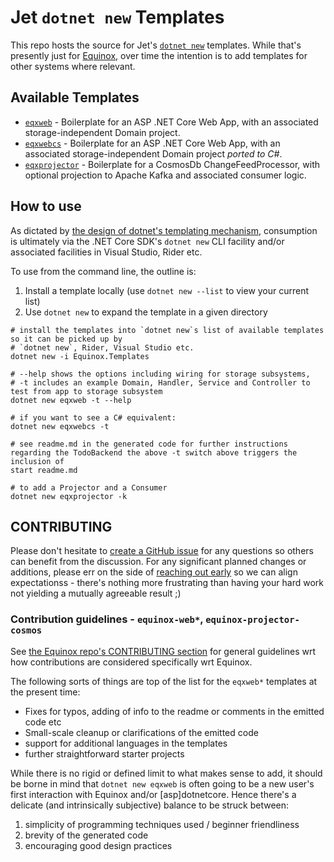 # Jet `dotnet new` Templates

This repo hosts the source for Jet's [`dotnet new`](https://docs.microsoft.com/en-us/dotnet/core/tools/dotnet-new) templates. While that's presently just for [Equinox](https://github.com/jet/equinox), over time the intention is to add templates for other systems where relevant.

## Available Templates

- [`eqxweb`](equinox-web/README.md) - Boilerplate for an ASP .NET Core Web App, with an associated storage-independent Domain project.
- [`eqxwebcs`](equinox-web-csharp/README.md) - Boilerplate for an ASP .NET Core Web App, with an associated storage-independent Domain project _ported to C#_.
- [`eqxprojector`](equinox-projector-cosmos/README.md) - Boilerplate for a CosmosDb ChangeFeedProcessor, with optional projection to Apache Kafka and associated consumer logic.

## How to use

As dictated by [the design of dotnet's templating mechanism](https://github.com/dotnet/templating/), consumption is ultimately via the .NET Core SDK's `dotnet new` CLI facility and/or associated facilities in Visual Studio, Rider etc.

To use from the command line, the outline is:
  1. Install a template locally (use `dotnet new --list` to view your current list)
  2. Use `dotnet new` to expand the template in a given directory

    # install the templates into `dotnet new`s list of available templates so it can be picked up by
    # `dotnet new`, Rider, Visual Studio etc.
    dotnet new -i Equinox.Templates

    # --help shows the options including wiring for storage subsystems,
    # -t includes an example Domain, Handler, Service and Controller to test from app to storage subsystem
    dotnet new eqxweb -t --help

    # if you want to see a C# equivalent:
    dotnet new eqxwebcs -t

    # see readme.md in the generated code for further instructions regarding the TodoBackend the above -t switch above triggers the inclusion of
    start readme.md

    # to add a Projector and a Consumer
    dotnet new eqxprojector -k

## CONTRIBUTING

Please don't hesitate to [create a GitHub issue](https://github.com/jet/dotnet-templates/issues/new) for any questions so others can benefit from the discussion. For any significant planned changes or additions, please err on the side of [reaching out early](https://github.com/jet/dotnet-templates/issues/new) so we can align expectationss - there's nothing more frustrating than having your hard work not yielding a mutually agreeable result ;)

### Contribution guidelines - `equinox-web*`, `equinox-projector-cosmos`

See [the Equinox repo's CONTRIBUTING section](https://github.com/jet/equinox/blob/master/README.md#contributing) for general guidelines wrt how contributions are considered specifically wrt Equinox.

The following sorts of things are top of the list for the `eqxweb*` templates at the present time:

- Fixes for typos, adding of info to the readme or comments in the emitted code etc
- Small-scale cleanup or clarifications of the emitted code
- support for additional languages in the templates
- further straightforward starter projects

While there is no rigid or defined limit to what makes sense to add, it should be borne in mind that `dotnet new eqxweb` is often going to be a new user's first interaction with Equinox and/or [asp]dotnetcore. Hence there's a delicate (and intrinsically subjective) balance to be struck between:

  1. simplicity of programming techniques used / beginner friendliness
  2. brevity of the generated code
  3. encouraging good design practices
